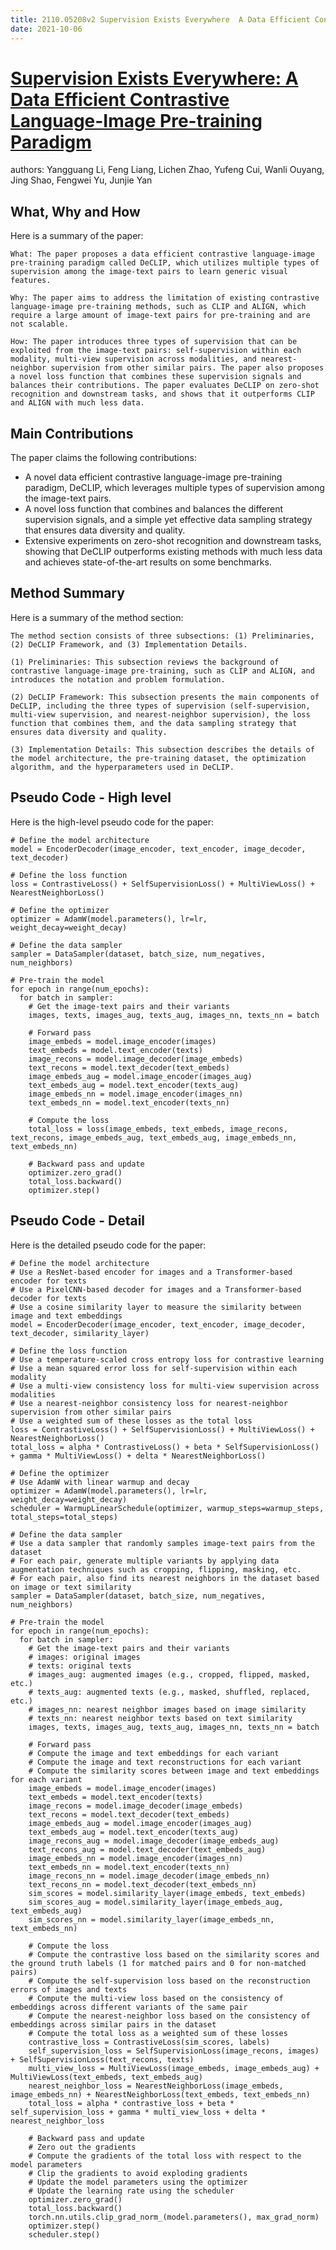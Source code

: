 ```yaml
---
title: 2110.05208v2 Supervision Exists Everywhere  A Data Efficient Contrastive Language-Image Pre-training Paradigm
date: 2021-10-06
---
```


# [Supervision Exists Everywhere: A Data Efficient Contrastive Language-Image Pre-training Paradigm](http://arxiv.org/abs/2110.05208v2)

authors: Yangguang Li, Feng Liang, Lichen Zhao, Yufeng Cui, Wanli Ouyang, Jing Shao, Fengwei Yu, Junjie Yan


## What, Why and How

[1]: https://arxiv.org/abs/2110.05208 "[2110.05208] Supervision Exists Everywhere: A Data Efficient ..."
[2]: https://arxiv.org/pdf/2110.05208.pdf "arXiv:2110.05208v2 [cs.CV] 14 Mar 2022"
[3]: https://arxiv.org/pdf/2110.05208v2.pdf "arXiv.org e-Print archive"

Here is a summary of the paper:

```
What: The paper proposes a data efficient contrastive language-image pre-training paradigm called DeCLIP, which utilizes multiple types of supervision among the image-text pairs to learn generic visual features.

Why: The paper aims to address the limitation of existing contrastive language-image pre-training methods, such as CLIP and ALIGN, which require a large amount of image-text pairs for pre-training and are not scalable.

How: The paper introduces three types of supervision that can be exploited from the image-text pairs: self-supervision within each modality, multi-view supervision across modalities, and nearest-neighbor supervision from other similar pairs. The paper also proposes a novel loss function that combines these supervision signals and balances their contributions. The paper evaluates DeCLIP on zero-shot recognition and downstream tasks, and shows that it outperforms CLIP and ALIGN with much less data.
```

## Main Contributions

[1]: https://arxiv.org/abs/2110.05208 "[2110.05208] Supervision Exists Everywhere: A Data Efficient ..."
[2]: https://arxiv.org/pdf/2110.05208.pdf "arXiv:2110.05208v2 [cs.CV] 14 Mar 2022"
[3]: https://arxiv.org/pdf/2110.05208v2.pdf "arXiv.org e-Print archive"

The paper claims the following contributions:

- A novel data efficient contrastive language-image pre-training paradigm, DeCLIP, which leverages multiple types of supervision among the image-text pairs.
- A novel loss function that combines and balances the different supervision signals, and a simple yet effective data sampling strategy that ensures data diversity and quality.
- Extensive experiments on zero-shot recognition and downstream tasks, showing that DeCLIP outperforms existing methods with much less data and achieves state-of-the-art results on some benchmarks.

## Method Summary

[1]: https://arxiv.org/abs/2110.05208 "[2110.05208] Supervision Exists Everywhere: A Data Efficient ..."
[2]: https://arxiv.org/pdf/2110.05208.pdf "arXiv:2110.05208v2 [cs.CV] 14 Mar 2022"
[3]: https://arxiv.org/pdf/2110.05208v2.pdf "arXiv.org e-Print archive"

Here is a summary of the method section:

```
The method section consists of three subsections: (1) Preliminaries, (2) DeCLIP Framework, and (3) Implementation Details.

(1) Preliminaries: This subsection reviews the background of contrastive language-image pre-training, such as CLIP and ALIGN, and introduces the notation and problem formulation.

(2) DeCLIP Framework: This subsection presents the main components of DeCLIP, including the three types of supervision (self-supervision, multi-view supervision, and nearest-neighbor supervision), the loss function that combines them, and the data sampling strategy that ensures data diversity and quality.

(3) Implementation Details: This subsection describes the details of the model architecture, the pre-training dataset, the optimization algorithm, and the hyperparameters used in DeCLIP.
```

## Pseudo Code - High level

[1]: https://arxiv.org/abs/2110.05208 "[2110.05208] Supervision Exists Everywhere: A Data Efficient ..."
[2]: https://arxiv.org/pdf/2110.05208.pdf "arXiv:2110.05208v2 [cs.CV] 14 Mar 2022"
[3]: https://arxiv.org/pdf/2110.05208v2.pdf "arXiv.org e-Print archive"

Here is the high-level pseudo code for the paper:

```
# Define the model architecture
model = EncoderDecoder(image_encoder, text_encoder, image_decoder, text_decoder)

# Define the loss function
loss = ContrastiveLoss() + SelfSupervisionLoss() + MultiViewLoss() + NearestNeighborLoss()

# Define the optimizer
optimizer = AdamW(model.parameters(), lr=lr, weight_decay=weight_decay)

# Define the data sampler
sampler = DataSampler(dataset, batch_size, num_negatives, num_neighbors)

# Pre-train the model
for epoch in range(num_epochs):
  for batch in sampler:
    # Get the image-text pairs and their variants
    images, texts, images_aug, texts_aug, images_nn, texts_nn = batch
    
    # Forward pass
    image_embeds = model.image_encoder(images)
    text_embeds = model.text_encoder(texts)
    image_recons = model.image_decoder(image_embeds)
    text_recons = model.text_decoder(text_embeds)
    image_embeds_aug = model.image_encoder(images_aug)
    text_embeds_aug = model.text_encoder(texts_aug)
    image_embeds_nn = model.image_encoder(images_nn)
    text_embeds_nn = model.text_encoder(texts_nn)
    
    # Compute the loss
    total_loss = loss(image_embeds, text_embeds, image_recons, text_recons, image_embeds_aug, text_embeds_aug, image_embeds_nn, text_embeds_nn)
    
    # Backward pass and update
    optimizer.zero_grad()
    total_loss.backward()
    optimizer.step()
```

## Pseudo Code - Detail

[1]: https://arxiv.org/abs/2110.05208 "[2110.05208] Supervision Exists Everywhere: A Data Efficient ..."
[2]: https://arxiv.org/pdf/2110.05208.pdf "arXiv:2110.05208v2 [cs.CV] 14 Mar 2022"
[3]: https://arxiv.org/pdf/2110.05208v2.pdf "arXiv.org e-Print archive"

Here is the detailed pseudo code for the paper:

```
# Define the model architecture
# Use a ResNet-based encoder for images and a Transformer-based encoder for texts
# Use a PixelCNN-based decoder for images and a Transformer-based decoder for texts
# Use a cosine similarity layer to measure the similarity between image and text embeddings
model = EncoderDecoder(image_encoder, text_encoder, image_decoder, text_decoder, similarity_layer)

# Define the loss function
# Use a temperature-scaled cross entropy loss for contrastive learning
# Use a mean squared error loss for self-supervision within each modality
# Use a multi-view consistency loss for multi-view supervision across modalities
# Use a nearest-neighbor consistency loss for nearest-neighbor supervision from other similar pairs
# Use a weighted sum of these losses as the total loss
loss = ContrastiveLoss() + SelfSupervisionLoss() + MultiViewLoss() + NearestNeighborLoss()
total_loss = alpha * ContrastiveLoss() + beta * SelfSupervisionLoss() + gamma * MultiViewLoss() + delta * NearestNeighborLoss()

# Define the optimizer
# Use AdamW with linear warmup and decay
optimizer = AdamW(model.parameters(), lr=lr, weight_decay=weight_decay)
scheduler = WarmupLinearSchedule(optimizer, warmup_steps=warmup_steps, total_steps=total_steps)

# Define the data sampler
# Use a data sampler that randomly samples image-text pairs from the dataset
# For each pair, generate multiple variants by applying data augmentation techniques such as cropping, flipping, masking, etc.
# For each pair, also find its nearest neighbors in the dataset based on image or text similarity
sampler = DataSampler(dataset, batch_size, num_negatives, num_neighbors)

# Pre-train the model
for epoch in range(num_epochs):
  for batch in sampler:
    # Get the image-text pairs and their variants
    # images: original images
    # texts: original texts
    # images_aug: augmented images (e.g., cropped, flipped, masked, etc.)
    # texts_aug: augmented texts (e.g., masked, shuffled, replaced, etc.)
    # images_nn: nearest neighbor images based on image similarity
    # texts_nn: nearest neighbor texts based on text similarity
    images, texts, images_aug, texts_aug, images_nn, texts_nn = batch
    
    # Forward pass
    # Compute the image and text embeddings for each variant
    # Compute the image and text reconstructions for each variant
    # Compute the similarity scores between image and text embeddings for each variant
    image_embeds = model.image_encoder(images)
    text_embeds = model.text_encoder(texts)
    image_recons = model.image_decoder(image_embeds)
    text_recons = model.text_decoder(text_embeds)
    image_embeds_aug = model.image_encoder(images_aug)
    text_embeds_aug = model.text_encoder(texts_aug)
    image_recons_aug = model.image_decoder(image_embeds_aug)
    text_recons_aug = model.text_decoder(text_embeds_aug)
    image_embeds_nn = model.image_encoder(images_nn)
    text_embeds_nn = model.text_encoder(texts_nn)
    image_recons_nn = model.image_decoder(image_embeds_nn)
    text_recons_nn = model.text_decoder(text_embeds_nn)
    sim_scores = model.similarity_layer(image_embeds, text_embeds)
    sim_scores_aug = model.similarity_layer(image_embeds_aug, text_embeds_aug)
    sim_scores_nn = model.similarity_layer(image_embeds_nn, text_embeds_nn)
    
    # Compute the loss
    # Compute the contrastive loss based on the similarity scores and the ground truth labels (1 for matched pairs and 0 for non-matched pairs)
    # Compute the self-supervision loss based on the reconstruction errors of images and texts
    # Compute the multi-view loss based on the consistency of embeddings across different variants of the same pair
    # Compute the nearest-neighbor loss based on the consistency of embeddings across similar pairs in the dataset
    # Compute the total loss as a weighted sum of these losses
    contrastive_loss = ContrastiveLoss(sim_scores, labels)
    self_supervision_loss = SelfSupervisionLoss(image_recons, images) + SelfSupervisionLoss(text_recons, texts)
    multi_view_loss = MultiViewLoss(image_embeds, image_embeds_aug) + MultiViewLoss(text_embeds, text_embeds_aug)
    nearest_neighbor_loss = NearestNeighborLoss(image_embeds, image_embeds_nn) + NearestNeighborLoss(text_embeds, text_embeds_nn)
    total_loss = alpha * contrastive_loss + beta * self_supervision_loss + gamma * multi_view_loss + delta * nearest_neighbor_loss
    
    # Backward pass and update
    # Zero out the gradients
    # Compute the gradients of the total loss with respect to the model parameters
    # Clip the gradients to avoid exploding gradients
    # Update the model parameters using the optimizer
    # Update the learning rate using the scheduler
    optimizer.zero_grad()
    total_loss.backward()
    torch.nn.utils.clip_grad_norm_(model.parameters(), max_grad_norm)
    optimizer.step()
    scheduler.step()
```